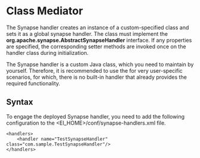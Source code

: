 # Class Mediator
The Synapse handler creates an instance of a custom-specified class and sets it as a global synapse handler. 
The class must implement the **org.apache.synapse.AbstractSynapseHandler** interface. 
If any properties are specified, the corresponding setter methods are invoked once on the handler class during initialization.

The Synapse handler is a custom Java class, which you need to maintain by yourself. 
Therefore, it is recommended to use the for very user-specific scenarios, for which, there is no built-in handler
that already provides the required functionality.

## **Syntax**
To engage the deployed Synapse handler, you need to add the following configuration to the <EI_HOME>/conf/synapse-handlers.xml file.
```
<handlers>
    <handler name="TestSynapseHandler" class="com.sample.TestSynapseHandler"/>
</handlers>
```
